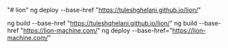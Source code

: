 "# lion" 
ng deploy --base-href "https://tuleshghelani.github.io/lion/"

ng build --base-href "https://tuleshghelani.github.io/lion/"
ng build --base-href "https://lion-machine.com/"
ng deploy --base-href="https://lion-machine.com/" 